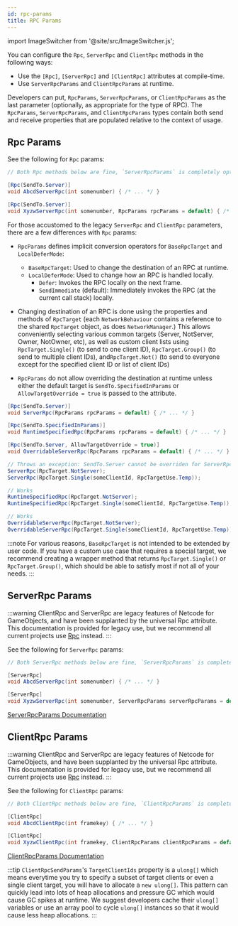 ```yaml
---
id: rpc-params
title: RPC Params
---
```

import ImageSwitcher from '@site/src/ImageSwitcher.js';

You can configure the `Rpc`,  `ServerRpc` and `ClientRpc` methods in the following ways: 
* Use the `[Rpc]`, `[ServerRpc]` and `[ClientRpc]` attributes at compile-time.
* Use `ServerRpcParams` and `ClientRpcParams` at runtime.

Developers can put, `RpcParams`, `ServerRpcParams`, or `ClientRpcParams` as the last parameter (optionally, as appropriate for the type of RPC). The `RpcParams`, `ServerRpcParams`, and `ClientRpcParams` types contain both send and receive properties that are populated relative to the context of usage.


## Rpc Params

See the following for `Rpc` params:

```csharp
// Both Rpc methods below are fine, `ServerRpcParams` is completely optional

[Rpc(SendTo.Server)]
void AbcdServerRpc(int somenumber) { /* ... */ }

[Rpc(SendTo.Server)]
void XyzwServerRpc(int somenumber, RpcParams rpcParams = default) { /* ... */ }
```

For those accustomed to the legacy `ServerRpc` and `ClientRpc` parameters, there are a few differences with `Rpc` params:

- `RpcParams` defines implicit conversion operators for `BaseRpcTarget`  and `LocalDeferMode`:
  - `BaseRpcTarget`: Used to change the destination of an RPC at runtime.
  - `LocalDeferMode`: Used to change how an RPC is handled locally.
    - `Defer`: Invokes the RPC locally on the next frame.
    - `SendImmediate` (default): Immediately invokes the RPC (at the current call stack) locally.

- Changing destination of an RPC is done using the properties and methods of `RpcTarget` (each `NetworkBehaviour` contains a reference to the shared `RpcTarget` object, as does `NetworkManager`.) This allows conveniently selecting various common targets (Server, NotServer, Owner, NotOwner, etc), as well as custom client lists using `RpcTarget.Single()` (to send to one client ID), `RpcTarget.Group()` (to send to multiple client IDs),  and`RpcTarget.Not()` (to send to everyone except for the specified client ID or list of client IDs)
- `RpcParams` do not allow overriding the destination at runtime unless either the default target is `SendTo.SpecifiedInParams` or `AllowTargetOverride = true` is passed to the attribute.

```csharp
[Rpc(SendTo.Server)]
void ServerRpc(RpcParams rpcParams = default) { /* ... */ }

[Rpc(SendTo.SpecifiedInParams)]
void RuntimeSpecifiedRpc(RpcParams rpcParams = default) { /* ... */ }

[Rpc(SendTo.Server, AllowTargetOverride = true)]
void OverridableServerRpc(RpcParams rpcParams = default) { /* ... */ }

// Throws an exception: SendTo.Server cannot be overriden for ServerRpc
ServerRpc(RpcTarget.NotServer);
ServerRpc(RpcTarget.Single(someClientId, RpcTargetUse.Temp));

// Works
RuntimeSpecifiedRpc(RpcTarget.NotServer);
RuntimeSpecifiedRpc(RpcTarget.Single(someClientId, RpcTargetUse.Temp));

// Works
OverridableServerRpc(RpcTarget.NotServer);
OverridableServerRpc(RpcTarget.Single(someClientId, RpcTargetUse.Temp));
```

:::note
For various reasons, `BaseRpcTarget` is not intended to be extended by user code. If you have a custom use case that requires a special target, we recommend creating a wrapper method that returns `RpcTarget.Single()` or `RpcTarget.Group()`, which should be able to satisfy most if not all of your needs.
:::

## ServerRpc Params

:::warning
ClientRpc and ServerRpc are legacy features of Netcode for GameObjects, and have been supplanted by the universal Rpc attribute. This documentation is provided for legacy use, but we recommend all current projects use [Rpc](rpc.md) instead.
:::

See the following for `ServerRpc` params:

``` csharp
// Both ServerRpc methods below are fine, `ServerRpcParams` is completely optional

[ServerRpc]
void AbcdServerRpc(int somenumber) { /* ... */ }

[ServerRpc]
void XyzwServerRpc(int somenumber, ServerRpcParams serverRpcParams = default) { /* ... */ }
```

[ServerRpcParams Documentation](https://docs.unity3d.com/Packages/com.unity.netcode.gameobjects@latest?subfolder=/api/Unity.Netcode.ServerRpcParams.html)

## ClientRpc Params

:::warning
ClientRpc and ServerRpc are legacy features of Netcode for GameObjects, and have been supplanted by the universal Rpc attribute. This documentation is provided for legacy use, but we recommend all current projects use [Rpc](rpc.md) instead.
:::

See the following for `ClientRpc` params:

```csharp
// Both ClientRpc methods below are fine, `ClientRpcParams` is completely optional

[ClientRpc]
void AbcdClientRpc(int framekey) { /* ... */ }

[ClientRpc]
void XyzwClientRpc(int framekey, ClientRpcParams clientRpcParams = default) { /* ... */ }
```

[ClientRpcParams Documentation](https://docs.unity3d.com/Packages/com.unity.netcode.gameobjects@latest?subfolder=/api/Unity.Netcode.ClientRpcParams.html)

:::tip
`ClientRpcSendParams`'s `TargetClientIds` property is a `ulong[]` which means everytime you try to specify a subset of target clients or even a single client target, you will have to allocate a `new ulong[]`. This pattern can quickly lead into lots of heap allocations and pressure GC which would cause GC spikes at runtime. We suggest developers cache their `ulong[]` variables or use an array pool to cycle `ulong[]` instances so that it would cause less heap allocations.
:::
